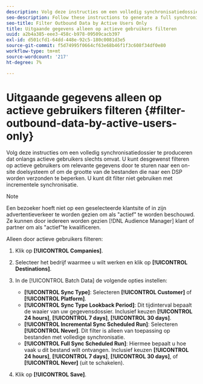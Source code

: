 ```yaml
---
description: Volg deze instructies om een volledig synchronisatiedossier te produceren dat onlangs actieve gebruikers slechts omvat. U kunt desgewenst filteren op actieve gebruikers om relevante gegevens door te sturen naar een on-site doelsysteem of om de grootte van de bestanden die naar een DSP worden verzonden te beperken. U kunt dit filter niet gebruiken met incrementele synchronisatie.
seo-description: Follow these instructions to generate a full synchronization file that includes recently active users only. You may want to filter for active users to push relevant data to an on-site targeting system or to limit the size of the files sent to a DSP. You cannot use this filter with incremental synchronization.
seo-title: Filter Outbound Data by Active Users Only
title: Uitgaande gegevens alleen op actieve gebruikers filteren
uuid: a2b4a385-eee3-458c-b978-09509cacb397
exl-id: d501cfd1-64dd-448e-92c5-180c0081d3e5
source-git-commit: f5d74995f0664cf63e68b46f1f3c608f34df0e80
workflow-type: tm+mt
source-wordcount: '217'
ht-degree: 7%

---
```


# Uitgaande gegevens alleen op actieve gebruikers filteren {#filter-outbound-data-by-active-users-only}

Volg deze instructies om een volledig synchronisatiedossier te produceren dat onlangs actieve gebruikers slechts omvat. U kunt desgewenst filteren op actieve gebruikers om relevante gegevens door te sturen naar een on-site doelsysteem of om de grootte van de bestanden die naar een DSP worden verzonden te beperken. U kunt dit filter niet gebruiken met incrementele synchronisatie.

>[!NOTE]
>
>Een bezoeker hoeft niet op een geselecteerde klantsite of in zijn advertentieverkeer te worden gezien om als &quot;actief&quot; te worden beschouwd. Ze kunnen door iedereen worden gezien [!DNL Audience Manager] klant of partner om als &quot;actief&quot;te kwalificeren.

Alleen door actieve gebruikers filteren:

1. Klik op **[!UICONTROL Companies]**.
1. Selecteer het bedrijf waarmee u wilt werken en klik op **[!UICONTROL Destinations]**.
1. In de [!UICONTROL Batch Data] de volgende opties instellen:

   * **[!UICONTROL Sync Type]**: Selecteren **[!UICONTROL Customer]** of **[!UICONTROL Platform]**.
   * **[!UICONTROL Sync Type Lookback Period]**: Dit tijdinterval bepaalt de waaier van uw gegevensdossier. Inclusief keuzen **[!UICONTROL 24 hours]**, **[!UICONTROL 7 days]**, **[!UICONTROL 30 days]**.
   * **[!UICONTROL Incremental Sync Scheduled Run]**: Selecteren **[!UICONTROL Never]**. Dit filter is alleen van toepassing op bestanden met volledige synchronisatie.
   * **[!UICONTROL Full Sync Scheduled Run]**: Hiermee bepaalt u hoe vaak u dit bestand wilt ontvangen. Inclusief keuzen **[!UICONTROL 24 hours]**, **[!UICONTROL 7 days]**, **[!UICONTROL 30 days]**, of **[!UICONTROL Never]** (uit te schakelen).

1. Klik op **[!UICONTROL Save]**.

